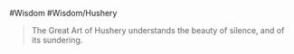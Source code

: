 #Wisdom #Wisdom/Hushery
> The Great Art of Hushery understands the beauty of silence, and of its sundering.

